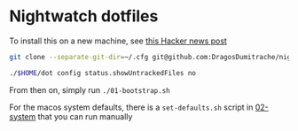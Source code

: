 # Nightwatch dotfiles

To install this on a new machine, see [this Hacker news post](https://news.ycombinator.com/item?id=11070797)

```sh
git clone --separate-git-dir=~/.cfg git@github.com:DragosDumitrache/nightwatch.git ~

./$HOME/dot config status.showUntrackedFiles no
```

From then on, simply run
`./01-bootstrap.sh` 

For the macos system defaults, there is a `set-defaults.sh` script in [02-system](02-system) that you can run manually
